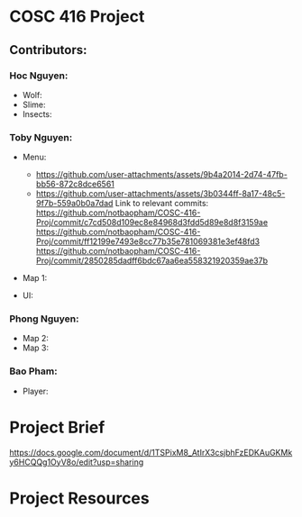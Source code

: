 # COSC 416 Project

## Contributors: 
### Hoc Nguyen:
- Wolf:
- Slime:
- Insects:




### Toby Nguyen:
- Menu:
  + https://github.com/user-attachments/assets/9b4a2014-2d74-47fb-bb56-872c8dce6561
  + https://github.com/user-attachments/assets/3b0344ff-8a17-48c5-9f7b-559a0b0a7dad
Link to relevant commits:
https://github.com/notbaopham/COSC-416-Proj/commit/c7cd508d109ec8e84968d3fdd5d89e8d8f3159ae
https://github.com/notbaopham/COSC-416-Proj/commit/ff12199e7493e8cc77b35e781069381e3ef48fd3
https://github.com/notbaopham/COSC-416-Proj/commit/2850285dadff6bdc67aa6ea558321920359ae37b

- Map 1:
- UI:
### Phong Nguyen:
- Map 2:
- Map 3:
### Bao Pham:
- Player:


# Project Brief

https://docs.google.com/document/d/1TSPixM8_AtIrX3csjbhFzEDKAuGKMky6HCQQg1OyV8o/edit?usp=sharing

# Project Resources


